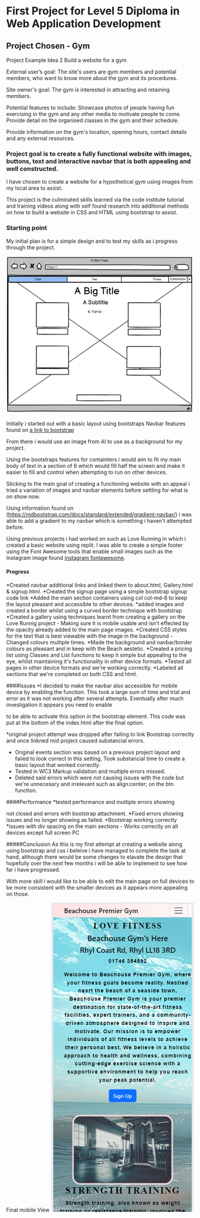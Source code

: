 # First Project for Level 5 Diploma in Web Application Development

## Project Chosen - Gym
Project Example Idea 2
Build a website for a gym

External user’s goal:
The site's users are gym members and potential members, who want to know more about the gym and its procedures.

Site owner's goal:
The gym is interested in attracting and retaining members.

Potential features to include:
Showcase photos of people having fun exercising in the gym and any other media to motivate people to come.
 Provide detail on the organised classes in the gym and their schedule.

Provide information on the gym's location, opening hours, contact details and any external resources.

### Project goal is to create a fully functional website with images, buttons, text and interactive navbar that is both appealing and well constructed.

I have chosen to create a website for a hypothetical gym using images from my local area to assist.

This project is the culminated skills learned via the code institute tutorial and training videos along with self found research into additional methods on how to build a website in CSS and HTML using bootstrap to assist.

### Starting point
My initial plan is for a simple design and to test my skills as i progress through the project.

![Design](https://github.com/Kaimey/Basic-Gitpid/blob/main/Simple%20Design.PNG)

Initially i started out with a basic layout using bootstraps Navbar features found on [a link to bootstrap](https://getbootstrap.com/docs/4.0/components/navbar/)

From there i would use an image from AI to use as a background for my project.

Using the bootstraps features for containters i would aim to fit my main body of text in a section of 6 which would fill half the screen and make it easier to fill and control when attempting to run on other devices.

Sticking to the main goal of creating a functioning website with an appeal i tried a variation of images and navbar elements before settling for what is on show now.

Using information found on (https://mdbootstrap.com/docs/standard/extended/gradient-navbar/) i was able to add a gradient to my navbar which is something i haven't attempted before.

Using previous projects i had worked on such as Love Running in which i created a basic website using replit. I was able to create a simple footer using the Font Awesome tools that enable small images such as the Instagram image found [instagram fontawesome](https://fontawesome.com/icons/instagram?f=brands&s=solid). 

#### Progress

*Created navbar additional links and linked them to about.html, Gallery.html & signup.html.
*Created the signup page using a simple bootstrap signup code link 
*Added the main section containers using col col-md-6 to keep the layout pleasant and accessible to other devices.
*added images and created a border whilst using a curved border technique with bootstrap
*Created a gallery using techniques learnt from creating a gallery on the Love Runnig project - Making sure it is mobile usable and isn't effected by the opacity already added to the main page images.
*Created CSS styles for the text that is best viewable with the image in the background - Changed colours multiple times.
*Made the background and navbar/border colours as pleasant and in keep with the Beach aestetic.
*Created a pricing list using Classes and List functions to keep it simple but appealing to the eye, whilst maintaining it's functionality in other device formats.
*Tested all pages in other device formats and we're working correctly.
*Labeled all sections that we're completed on both CSS and html.

####Issues
*I decided to make the navbar also accessible for mobile device by enabling the function. This took a large sum of time and trial and error as it was not working after several attempts.
Eventually after much investigation it appears you need to enable 
<script src="https://cdn.jsdelivr.net/npm/bootstrap@5.3.3/dist/js/bootstrap.bundle.min.js" integrity="sha384-YvpcrYf0tY3lHB60NNkmXc5s9fDVZLESaAA55NDzOxhy9GkcIdslK1eN7N6jIeHz" crossorigin="anonymous"></script> to be able to activate this option in the bootstrap element. This code was put at the bottom of the index.html after the final </body> option.
*original project attempt was dropped after failing to link Bootstrap correctly and once linkned mid project caused substancial errors.
* Original events section was based on a previous project layout and failed to look correct in this setting, Took substancial time to create a basic layout that worked correctly.
* Tested in WC3 Markup validation and multiple errors missed.
* Deleted said errors which were not causing issues with the code but we're unnecesary and irrelevant such as align:center; on the btn function. 

####Performance
*tested performance and multiple errors showing <div> not closed and errors with bootstrap attachment.
*Fixed errors showing <div> issues and no longer showing as failed.
*Bootstrap working correctly
*issues with div spacing on the main sections - Works correctly on all devices except full screen PC

#####Conclusion
As this is my first attempt at creating a website along using bootstrap and css i beleive i have managed to complete the task at hand, although there would be some changes to elavate the design that hopefully over the next few months i will be able to implement to see how far i have progressed.

With more skill i would like to be able to edit the main page on full devices to be more consistent with the smaller devices as it appears more appealing on those.

Final mobile View
![alt text](https://github.com/Kaimey/Basic-Gitpid/blob/main/images/Mobile%20View.PNG)

